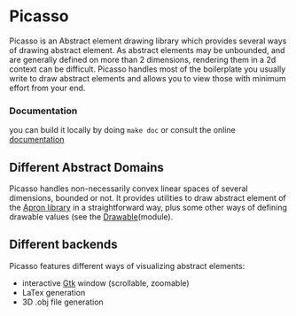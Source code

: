 # Picasso
Picasso is an Abstract element drawing library which provides several
ways of drawing abstract element. As abstract elements may be
unbounded, and are generally defined on more than 2 dimensions,
rendering them in a 2d context can be difficult.  Picasso handles most
of the boilerplate you usually write to draw abstract elements and
allows you to view those with minimum effort from your end.

### Documentation
you can build it locally by doing ``make doc`` or consult the online [documentation](https://ghilesz.github.io/picasso/picasso/index.html)

## Different Abstract Domains
Picasso handles non-necessarily convex linear spaces of several
dimensions, bounded or not. It provides utilities to draw abstract
element of the [Apron library](https://github.com/antoinemine/apron)
in a straightforward way, plus some other ways of defining drawable
values (see the [Drawable](https://ghilesz.github.io/picasso/picasso/Picasso/Drawable/index.html)(module).

## Different backends
Picasso features different ways of visualizing abstract elements:
- interactive [Gtk](http://lablgtk.forge.ocamlcore.org/) window (scrollable, zoomable) 
- LaTex generation
- 3D .obj file generation
<!-- - Non-interractive [graphics](https://github.com/ocaml/graphics) window (todo) -->
